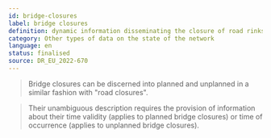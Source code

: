 ```yaml
---
id: bridge-closures
label: bridge closures
definition: dynamic information disseminating the closure of road rinks corresponding to bridges.
category: Other types of data on the state of the network
language: en
status: finalised
source: DR_EU_2022-670
---
```


>Bridge closures can be discerned into planned and unplanned in a similar fashion with "road closures".

>Their unambiguous description requires the provision of information about their time validity (applies to planned bridge closures) or time of occurrence (applies to unplanned bridge closures).

